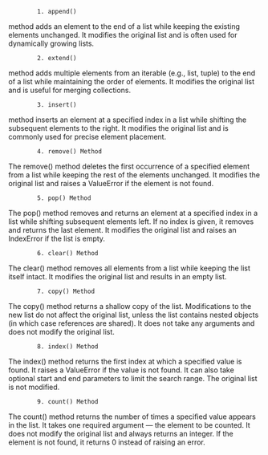             1. append() 
method adds an element to the end of a list while keeping the existing elements unchanged. It modifies the original list and is often used for dynamically growing lists.


            2. extend() 
method adds multiple elements from an iterable (e.g., list, tuple) to the end of a list while maintaining the order of elements. It modifies the original list and is useful for merging collections.


            3. insert() 
method inserts an element at a specified index in a list while shifting the subsequent elements to the right. It modifies the original list and is commonly used for precise element placement.


            4. remove() Method
The remove() method deletes the first occurrence of a specified element from a list while keeping the rest of the elements unchanged. It modifies the original list and raises a ValueError if the element is not found.


            5. pop() Method
The pop() method removes and returns an element at a specified index in a list while shifting subsequent elements left. If no index is given, it removes and returns the last element. It modifies the original list and raises an IndexError if the list is empty.


            6. clear() Method
The clear() method removes all elements from a list while keeping the list itself intact. It modifies the original list and results in an empty list.


            7. copy() Method
The copy() method returns a shallow copy of the list. Modifications to the new list do not affect the original list, unless the list contains nested objects (in which case references are shared). It does not take any arguments and does not modify the original list.


            8. index() Method
The index() method returns the first index at which a specified value is found. It raises a ValueError if the value is not found. It can also take optional start and end parameters to limit the search range. The original list is not modified.


            9. count() Method
The count() method returns the number of times a specified value appears in the list. It takes one required argument — the element to be counted. It does not modify the original list and always returns an integer. If the element is not found, it returns 0 instead of raising an error.